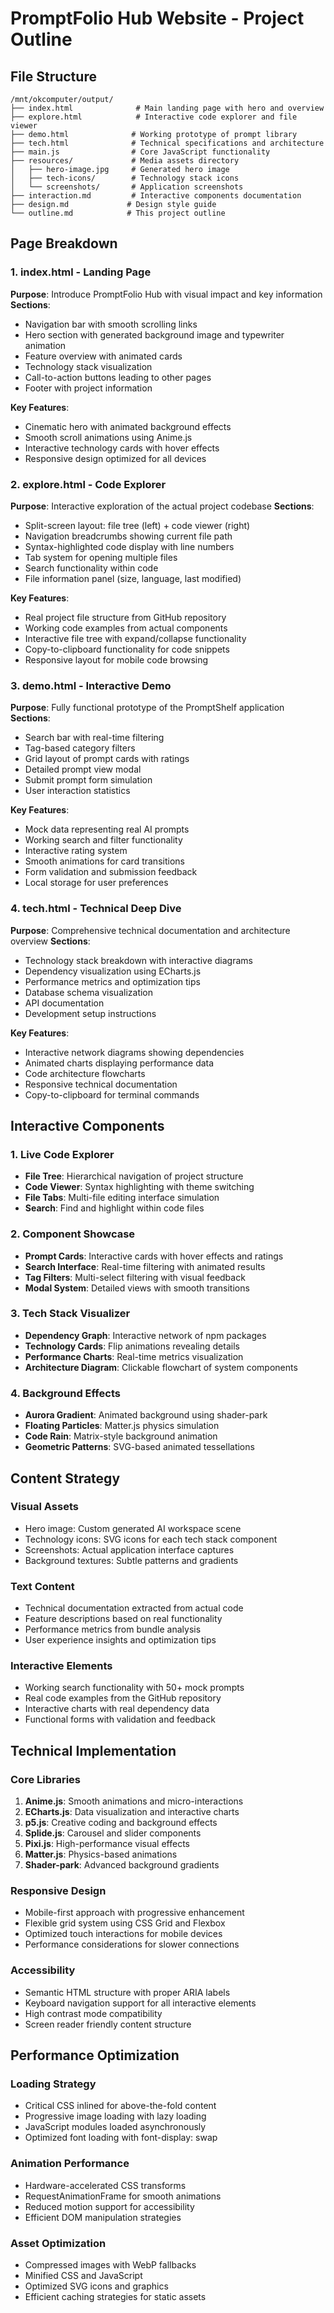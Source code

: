 # PromptFolio Hub Website - Project Outline

## File Structure
```
/mnt/okcomputer/output/
├── index.html              # Main landing page with hero and overview
├── explore.html            # Interactive code explorer and file viewer
├── demo.html              # Working prototype of prompt library
├── tech.html              # Technical specifications and architecture
├── main.js                # Core JavaScript functionality
├── resources/             # Media assets directory
│   ├── hero-image.jpg     # Generated hero image
│   ├── tech-icons/        # Technology stack icons
│   └── screenshots/       # Application screenshots
├── interaction.md         # Interactive components documentation
├── design.md             # Design style guide
└── outline.md            # This project outline
```

## Page Breakdown

### 1. index.html - Landing Page
**Purpose**: Introduce PromptFolio Hub with visual impact and key information
**Sections**:
- Navigation bar with smooth scrolling links
- Hero section with generated background image and typewriter animation
- Feature overview with animated cards
- Technology stack visualization
- Call-to-action buttons leading to other pages
- Footer with project information

**Key Features**:
- Cinematic hero with animated background effects
- Smooth scroll animations using Anime.js
- Interactive technology cards with hover effects
- Responsive design optimized for all devices

### 2. explore.html - Code Explorer
**Purpose**: Interactive exploration of the actual project codebase
**Sections**:
- Split-screen layout: file tree (left) + code viewer (right)
- Navigation breadcrumbs showing current file path
- Syntax-highlighted code display with line numbers
- Tab system for opening multiple files
- Search functionality within code
- File information panel (size, language, last modified)

**Key Features**:
- Real project file structure from GitHub repository
- Working code examples from actual components
- Interactive file tree with expand/collapse functionality
- Copy-to-clipboard functionality for code snippets
- Responsive layout for mobile code browsing

### 3. demo.html - Interactive Demo
**Purpose**: Fully functional prototype of the PromptShelf application
**Sections**:
- Search bar with real-time filtering
- Tag-based category filters
- Grid layout of prompt cards with ratings
- Detailed prompt view modal
- Submit prompt form simulation
- User interaction statistics

**Key Features**:
- Mock data representing real AI prompts
- Working search and filter functionality
- Interactive rating system
- Smooth animations for card transitions
- Form validation and submission feedback
- Local storage for user preferences

### 4. tech.html - Technical Deep Dive
**Purpose**: Comprehensive technical documentation and architecture overview
**Sections**:
- Technology stack breakdown with interactive diagrams
- Dependency visualization using ECharts.js
- Performance metrics and optimization tips
- Database schema visualization
- API documentation
- Development setup instructions

**Key Features**:
- Interactive network diagrams showing dependencies
- Animated charts displaying performance data
- Code architecture flowcharts
- Responsive technical documentation
- Copy-to-clipboard for terminal commands

## Interactive Components

### 1. Live Code Explorer
- **File Tree**: Hierarchical navigation of project structure
- **Code Viewer**: Syntax highlighting with theme switching
- **File Tabs**: Multi-file editing interface simulation
- **Search**: Find and highlight within code files

### 2. Component Showcase
- **Prompt Cards**: Interactive cards with hover effects and ratings
- **Search Interface**: Real-time filtering with animated results
- **Tag Filters**: Multi-select filtering with visual feedback
- **Modal System**: Detailed views with smooth transitions

### 3. Tech Stack Visualizer
- **Dependency Graph**: Interactive network of npm packages
- **Technology Cards**: Flip animations revealing details
- **Performance Charts**: Real-time metrics visualization
- **Architecture Diagram**: Clickable flowchart of system components

### 4. Background Effects
- **Aurora Gradient**: Animated background using shader-park
- **Floating Particles**: Matter.js physics simulation
- **Code Rain**: Matrix-style background animation
- **Geometric Patterns**: SVG-based animated tessellations

## Content Strategy

### Visual Assets
- Hero image: Custom generated AI workspace scene
- Technology icons: SVG icons for each tech stack component
- Screenshots: Actual application interface captures
- Background textures: Subtle patterns and gradients

### Text Content
- Technical documentation extracted from actual code
- Feature descriptions based on real functionality
- Performance metrics from bundle analysis
- User experience insights and optimization tips

### Interactive Elements
- Working search functionality with 50+ mock prompts
- Real code examples from the GitHub repository
- Interactive charts with real dependency data
- Functional forms with validation and feedback

## Technical Implementation

### Core Libraries
1. **Anime.js**: Smooth animations and micro-interactions
2. **ECharts.js**: Data visualization and interactive charts
3. **p5.js**: Creative coding and background effects
4. **Splide.js**: Carousel and slider components
5. **Pixi.js**: High-performance visual effects
6. **Matter.js**: Physics-based animations
7. **Shader-park**: Advanced background gradients

### Responsive Design
- Mobile-first approach with progressive enhancement
- Flexible grid system using CSS Grid and Flexbox
- Optimized touch interactions for mobile devices
- Performance considerations for slower connections

### Accessibility
- Semantic HTML structure with proper ARIA labels
- Keyboard navigation support for all interactive elements
- High contrast mode compatibility
- Screen reader friendly content structure

## Performance Optimization

### Loading Strategy
- Critical CSS inlined for above-the-fold content
- Progressive image loading with lazy loading
- JavaScript modules loaded asynchronously
- Optimized font loading with font-display: swap

### Animation Performance
- Hardware-accelerated CSS transforms
- RequestAnimationFrame for smooth animations
- Reduced motion support for accessibility
- Efficient DOM manipulation strategies

### Asset Optimization
- Compressed images with WebP fallbacks
- Minified CSS and JavaScript
- Optimized SVG icons and graphics
- Efficient caching strategies for static assets
